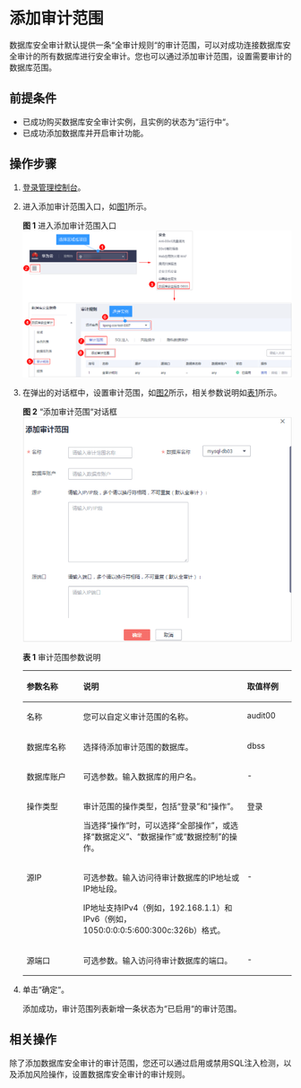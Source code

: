 # 添加审计范围<a name="dbss_01_0190"></a>

数据库安全审计默认提供一条“全审计规则“的审计范围，可以对成功连接数据库安全审计的所有数据库进行安全审计。您也可以通过添加审计范围，设置需要审计的数据库范围。

## 前提条件<a name="section070891116319"></a>

-   已成功购买数据库安全审计实例，且实例的状态为“运行中“。
-   已成功添加数据库并开启审计功能。

## 操作步骤<a name="section13224195251412"></a>

1.  [登录管理控制台](https://console.huaweicloud.com/?locale=zh-cn)。
2.  进入添加审计范围入口，如[图1](#fig61991836131419)所示。

    **图 1**  进入添加审计范围入口<a name="fig61991836131419"></a>  
    ![](figures/进入添加审计范围入口.png "进入添加审计范围入口")

3.  在弹出的对话框中，设置审计范围，如[图2](#fig97457713117)所示，相关参数说明如[表1](#table474657203117)所示。

    **图 2** “添加审计范围“对话框<a name="fig97457713117"></a>  
    ![](figures/添加审计范围对话框.png "添加审计范围对话框")

    **表 1**  审计范围参数说明

    <a name="table474657203117"></a>
    <table><thead align="left"><tr id="row274619703110"><th class="cellrowborder" valign="top" width="21.02%" id="mcps1.2.4.1.1"><p id="p117461775311"><a name="p117461775311"></a><a name="p117461775311"></a>参数名称</p>
    </th>
    <th class="cellrowborder" valign="top" width="60.980000000000004%" id="mcps1.2.4.1.2"><p id="p1374617711318"><a name="p1374617711318"></a><a name="p1374617711318"></a>说明</p>
    </th>
    <th class="cellrowborder" valign="top" width="18%" id="mcps1.2.4.1.3"><p id="p1774612703119"><a name="p1774612703119"></a><a name="p1774612703119"></a>取值样例</p>
    </th>
    </tr>
    </thead>
    <tbody><tr id="row57471572315"><td class="cellrowborder" valign="top" width="21.02%" headers="mcps1.2.4.1.1 "><p id="p17471476318"><a name="p17471476318"></a><a name="p17471476318"></a>名称</p>
    </td>
    <td class="cellrowborder" valign="top" width="60.980000000000004%" headers="mcps1.2.4.1.2 "><p id="p1874710773117"><a name="p1874710773117"></a><a name="p1874710773117"></a>您可以自定义审计范围的名称。</p>
    </td>
    <td class="cellrowborder" valign="top" width="18%" headers="mcps1.2.4.1.3 "><p id="p197474723112"><a name="p197474723112"></a><a name="p197474723112"></a>audit00</p>
    </td>
    </tr>
    <tr id="row10747976313"><td class="cellrowborder" valign="top" width="21.02%" headers="mcps1.2.4.1.1 "><p id="p67471679316"><a name="p67471679316"></a><a name="p67471679316"></a>数据库名称</p>
    </td>
    <td class="cellrowborder" valign="top" width="60.980000000000004%" headers="mcps1.2.4.1.2 "><p id="p127476712317"><a name="p127476712317"></a><a name="p127476712317"></a>选择待添加审计范围的数据库。</p>
    </td>
    <td class="cellrowborder" valign="top" width="18%" headers="mcps1.2.4.1.3 "><p id="p374718719313"><a name="p374718719313"></a><a name="p374718719313"></a>dbss</p>
    </td>
    </tr>
    <tr id="row674711712315"><td class="cellrowborder" valign="top" width="21.02%" headers="mcps1.2.4.1.1 "><p id="p17747571313"><a name="p17747571313"></a><a name="p17747571313"></a>数据库账户</p>
    </td>
    <td class="cellrowborder" valign="top" width="60.980000000000004%" headers="mcps1.2.4.1.2 "><p id="p1174714733119"><a name="p1174714733119"></a><a name="p1174714733119"></a>可选参数。输入数据库的用户名。</p>
    </td>
    <td class="cellrowborder" valign="top" width="18%" headers="mcps1.2.4.1.3 "><p id="p11747277315"><a name="p11747277315"></a><a name="p11747277315"></a>-</p>
    </td>
    </tr>
    <tr id="row1135581116013"><td class="cellrowborder" valign="top" width="21.02%" headers="mcps1.2.4.1.1 "><p id="p73461641445"><a name="p73461641445"></a><a name="p73461641445"></a>操作类型</p>
    </td>
    <td class="cellrowborder" valign="top" width="60.980000000000004%" headers="mcps1.2.4.1.2 "><p id="p203461464418"><a name="p203461464418"></a><a name="p203461464418"></a>审计范围的操作类型，包括<span class="parmname" id="parmname177054221382"><a name="parmname177054221382"></a><a name="parmname177054221382"></a>“登录”</span>和<span class="parmname" id="parmname1129962515818"><a name="parmname1129962515818"></a><a name="parmname1129962515818"></a>“操作”</span>。</p>
    <p id="p1215625184417"><a name="p1215625184417"></a><a name="p1215625184417"></a>当选择<span class="parmname" id="parmname1915612512445"><a name="parmname1915612512445"></a><a name="parmname1915612512445"></a>“操作”</span>时，可以选择<span class="parmname" id="parmname3156195154420"><a name="parmname3156195154420"></a><a name="parmname3156195154420"></a>“全部操作”</span>，或选择<span class="parmname" id="parmname515765174412"><a name="parmname515765174412"></a><a name="parmname515765174412"></a>“数据定义”</span>、<span class="parmname" id="parmname715714517449"><a name="parmname715714517449"></a><a name="parmname715714517449"></a>“数据操作”</span>或<span class="parmname" id="parmname151571551184411"><a name="parmname151571551184411"></a><a name="parmname151571551184411"></a>“数据控制”</span>的操作。</p>
    </td>
    <td class="cellrowborder" valign="top" width="18%" headers="mcps1.2.4.1.3 "><p id="p1034618424413"><a name="p1034618424413"></a><a name="p1034618424413"></a>登录</p>
    </td>
    </tr>
    <tr id="row57476763110"><td class="cellrowborder" valign="top" width="21.02%" headers="mcps1.2.4.1.1 "><p id="p474713714310"><a name="p474713714310"></a><a name="p474713714310"></a>源IP</p>
    </td>
    <td class="cellrowborder" valign="top" width="60.980000000000004%" headers="mcps1.2.4.1.2 "><p id="p774719773115"><a name="p774719773115"></a><a name="p774719773115"></a>可选参数。输入访问待审计数据库的IP地址或IP地址段。</p>
    <p id="p201179149215"><a name="p201179149215"></a><a name="p201179149215"></a>IP地址支持IPv4（例如，192.168.1.1）和IPv6（例如，1050:0:0:0:5:600:300c:326b）格式。</p>
    </td>
    <td class="cellrowborder" valign="top" width="18%" headers="mcps1.2.4.1.3 "><p id="p167478793119"><a name="p167478793119"></a><a name="p167478793119"></a>-</p>
    </td>
    </tr>
    <tr id="row57473714311"><td class="cellrowborder" valign="top" width="21.02%" headers="mcps1.2.4.1.1 "><p id="p174716713117"><a name="p174716713117"></a><a name="p174716713117"></a>源端口</p>
    </td>
    <td class="cellrowborder" valign="top" width="60.980000000000004%" headers="mcps1.2.4.1.2 "><p id="p16747147153113"><a name="p16747147153113"></a><a name="p16747147153113"></a>可选参数。输入访问待审计数据库的端口。</p>
    </td>
    <td class="cellrowborder" valign="top" width="18%" headers="mcps1.2.4.1.3 "><p id="p1374715733116"><a name="p1374715733116"></a><a name="p1374715733116"></a>-</p>
    </td>
    </tr>
    </tbody>
    </table>

4.  单击“确定“。

    添加成功，审计范围列表新增一条状态为“已启用“的审计范围。


## 相关操作<a name="section1436832312226"></a>

除了添加数据库安全审计的审计范围，您还可以通过启用或禁用SQL注入检测，以及添加风险操作，设置数据库安全审计的审计规则。

